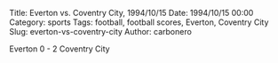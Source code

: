Title: Everton vs. Coventry City, 1994/10/15
Date: 1994/10/15 00:00
Category: sports
Tags: football, football scores, Everton, Coventry City
Slug: everton-vs-coventry-city
Author: carbonero


Everton 0 - 2 Coventry City
